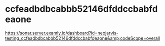# ccfeadbdbcabbb52146dfddccbabfdeaone
https://sonar.server.examly.io/dashboard?id=neojarvis-testing_ccfeadbdbcabbb52146dfddccbabfdeaone&amp;codeScope=overall
